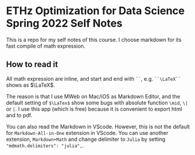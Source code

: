 # ETHz Optimization for Data Science Spring 2022 Self Notes
This is a repo for my self notes of this course. I choose markdown for its fast compile of math expression.




## How to read it
All math expression are inline, and start and end with ` `` `, e.g. ` ``\LaTeX`` ` shows as $\LaTeX$. 

The reason is that I use MWeb on Mac/iOS as Markdown Editor, and the default setting of ` $\LaTex$ ` show some bugs with absolute function `\mid`, `\|` or  `|`. I use this app (which is free) because it is convenient to export html and to pdf.

You can also read the Markdown in VScode. However, this is not the default for `Markdown-All-in-One` extension in VScode. You can use another extension, `Markdown+Math` and change delimiter to `Julia` by setting `"mdmath.delimiters": "julia",`.




